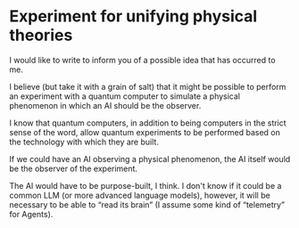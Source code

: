 # Experiment for unifying physical theories

I would like to write to inform you of a possible idea that has occurred to me.
 
I believe (but take it with a grain of salt) that it might be possible to perform an experiment with a quantum computer to simulate a physical phenomenon in which an AI should be the observer.
 
I know that quantum computers, in addition to being computers in the strict sense of the word, allow quantum experiments to be performed based on the technology with which they are built.
 
If we could have an AI observing a physical phenomenon, the AI itself would be the observer of the experiment.
 
The AI would have to be purpose-built, I think. I don't know if it could be a common LLM (or more advanced language models), however, it will be necessary to be able to “read its brain” (I assume some kind of “telemetry” for Agents).
